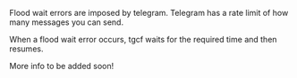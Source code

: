 Flood wait errors are imposed by telegram. Telegram has a rate limit of how many messages you can send.

When a flood wait error occurs, tgcf waits for the required time and then resumes.

More info to be added soon!

